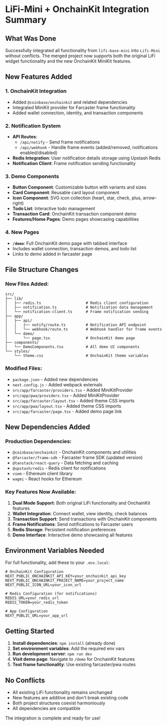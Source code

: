 # LiFi-Mini + OnchainKit Integration Summary

## What Was Done

Successfully integrated all functionality from `lifi-base-mini` into `Lifi-Mini` without conflicts. The merged project now supports both the original LiFi widget functionality and the new OnchainKit MiniKit features.

## New Features Added

### 1. **OnchainKit Integration**
- Added `@coinbase/onchainkit` and related dependencies
- Integrated MiniKit provider for Farcaster frame functionality
- Added wallet connection, identity, and transaction components

### 2. **Notification System**
- **API Routes**: 
  - `/api/notify` - Send frame notifications
  - `/api/webhook` - Handle frame events (added/removed, notifications enabled/disabled)
- **Redis Integration**: User notification details storage using Upstash Redis
- **Notification Client**: Frame notification sending functionality

### 3. **Demo Components**
- **Button Component**: Customizable button with variants and sizes
- **Card Component**: Reusable card layout component
- **Icon Component**: SVG icon collection (heart, star, check, plus, arrow-right)
- **Todo List**: Interactive todo management
- **Transaction Card**: OnchainKit transaction component demo
- **Features/Home Pages**: Demo pages showcasing capabilities

### 4. **New Pages**
- **`/demo`**: Full OnchainKit demo page with tabbed interface
- Includes wallet connection, transaction demos, and todo list
- Links to demo added in farcaster page

## File Structure Changes

### New Files Added:
```
src/
├── lib/
│   ├── redis.ts                    # Redis client configuration
│   ├── notification.ts             # Notification data management
│   └── notification-client.ts      # Frame notification sending
├── app/
│   ├── api/
│   │   ├── notify/route.ts         # Notification API endpoint
│   │   └── webhook/route.ts        # Webhook handler for frame events
│   └── demo/
│       └── page.tsx                # OnchainKit demo page
├── components/
│   └── DemoComponents.tsx          # All demo UI components
└── styles/
    └── theme.css                   # OnchainKit theme variables
```

### Modified Files:
- `package.json` - Added new dependencies
- `next.config.js` - Added webpack externals
- `src/app/farcaster/providers.tsx` - Added MiniKitProvider
- `src/app/pwa/providers.tsx` - Added MiniKitProvider
- `src/app/farcaster/layout.tsx` - Added theme CSS imports
- `src/app/pwa/layout.tsx` - Added theme CSS imports
- `src/app/farcaster/page.tsx` - Added demo page link

## New Dependencies Added

### Production Dependencies:
- `@coinbase/onchainkit` - OnchainKit components and utilities
- `@farcaster/frame-sdk` - Farcaster frame SDK (updated version)
- `@tanstack/react-query` - Data fetching and caching
- `@upstash/redis` - Redis client for notifications
- `viem` - Ethereum client library
- `wagmi` - React hooks for Ethereum

### Key Features Now Available:

1. **Dual Mode Support**: Both original LiFi functionality and OnchainKit features
2. **Wallet Integration**: Connect wallet, view identity, check balances
3. **Transaction Support**: Send transactions with OnchainKit components
4. **Frame Notifications**: Send notifications to Farcaster users
5. **Redis Storage**: Persistent notification preferences
6. **Demo Interface**: Interactive demo showcasing all features

## Environment Variables Needed

For full functionality, add these to your `.env.local`:

```env
# OnchainKit Configuration
NEXT_PUBLIC_ONCHAINKIT_API_KEY=your_onchainkit_api_key
NEXT_PUBLIC_ONCHAINKIT_PROJECT_NAME=your_project_name
NEXT_PUBLIC_ICON_URL=your_icon_url

# Redis Configuration (for notifications)
REDIS_URL=your_redis_url
REDIS_TOKEN=your_redis_token

# App Configuration
NEXT_PUBLIC_URL=your_app_url
```

## Getting Started

1. **Install dependencies**: `npm install` (already done)
2. **Set environment variables**: Add the required env vars
3. **Run development server**: `npm run dev`
4. **Visit demo page**: Navigate to `/demo` for OnchainKit features
5. **Test frame functionality**: Use existing farcaster/pwa routes

## No Conflicts

- All existing LiFi functionality remains unchanged
- New features are additive and don't break existing code
- Both project structures coexist harmoniously
- All dependencies are compatible

The integration is complete and ready for use!
